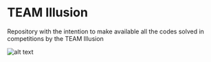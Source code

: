 # TEAM Illusion
Repository with the intention to make available all the codes solved in competitions by the TEAM Illusion

![alt text](http://d1mt9jmphk9kik.cloudfront.net/illusion/image1489031525.png)
